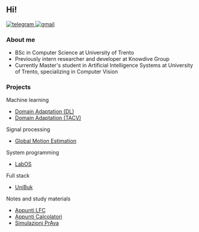 ## Hi!

[![telegram](https://img.shields.io/badge/Telegram-2CA5E0?style=for-the-badge&logo=telegram&logoColor=white)
](https://t.me/texcoco)
[![gmail](https://img.shields.io/badge/Gmail-D14836?style=for-the-badge&logo=gmail&logoColor=white)](mailto:fpp.daniotti@gmail.com/)

### About me
* BSc in Computer Science at University of Trento
* Previously intern researcher and developer at Knowdive Group
* Currently Master's student in Artificial Intelligence Systems at University of Trento, specializing in Computer Vision 

### Projects
Machine learning
* [Domain Adaptation (DL)](https://github.com/filippodaniotti/DL-domain-adaptation)
* [Domain Adaptation (TACV)](https://github.com/filippodaniotti/TACV-DA-project)

Signal processing
* [Global Motion Estimation](https://github.com/Samaretas/global-motion-estimation)

System programming
* [LabOS](https://github.com/MarcoDiFrancesco/ProgettoSistemiOperativi)

Full stack
* [UniBuk](https://github.com/Pappol/UniBuk)

Notes and study materials
* [Appunti LFC](https://github.com/filippodaniotti/Appunti-LFC)
* [Appunti Calcolatori](https://github.com/francescobozzo/Appunti-Calcolatori)
* [Simulazioni PrAva](https://github.com/filippodaniotti/Simulazioni-PrAva)

<!--
[![Anurag's GitHub stats](https://github-readme-stats-git-masterrstaa-rickstaa.vercel.app/api?username=filippodaniotti)](https://github.com/anuraghazra/github-readme-stats)
-->
